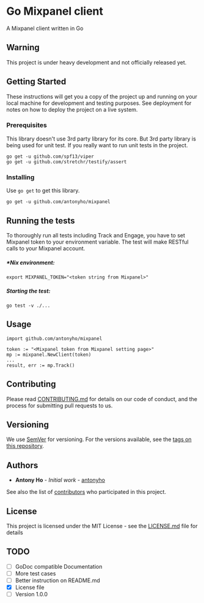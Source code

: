 # Go Mixpanel client

A Mixpanel client written in Go

## Warning
This project is under heavy development and not officially released yet.

## Getting Started

These instructions will get you a copy of the project up and running on your local machine for development and testing purposes. See deployment for notes on how to deploy the project on a live system.

### Prerequisites

This library doesn't use 3rd party library for its core. But 3rd party library is being used for unit test. If you really want to run unit tests in the project.

```
go get -u github.com/spf13/viper
go get -u github.com/stretchr/testify/assert
```

### Installing

Use `go get` to get this library.

```
go get -u github.com/antonyho/mixpanel
```

## Running the tests

To thoroughly run all tests including Track and Engage, you have to set Mixpanel token to your environment variable. The test will make RESTful calls to your Mixpanel account.

##### *Nix environment:
```
export MIXPANEL_TOKEN="<token string from Mixpanel>"
```

##### Starting the test:
```
go test -v ./...
```

## Usage

`import github.com/antonyho/mixpanel`

```
token := "<Mixpanel token from Mixpanel setting page>"
mp := mixpanel.NewClient(token)
...
result, err := mp.Track()
```

## Contributing

Please read [CONTRIBUTING.md](https://gist.github.com/PurpleBooth/b24679402957c63ec426) for details on our code of conduct, and the process for submitting pull requests to us.

## Versioning

We use [SemVer](http://semver.org/) for versioning. For the versions available, see the [tags on this repository](https://github.com/antonyho/mixpanel/tags). 

## Authors

* **Antony Ho** - *Initial work* - [antonyho](https://github.com/antonyho)

See also the list of [contributors](https://github.com/antonyho/mixpanel/graphs/contributors) who participated in this project.

## License

This project is licensed under the MIT License - see the [LICENSE.md](LICENSE.md) file for details

## TODO
- [ ] GoDoc compatible Documentation
- [ ] More test cases
- [ ] Better instruction on README.md
- [x] License file
- [ ] Version 1.0.0